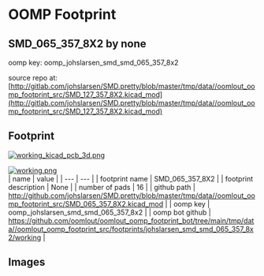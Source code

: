 # OOMP Footprint  
## SMD_065_357_8X2  by none  
  
oomp key: oomp_johslarsen_smd_smd_065_357_8x2  
  
source repo at: [http://gitlab.com/johslarsen/SMD.pretty/blob/master/tmp/data//oomlout_oomp_footprint_src/SMD_127_357_8X2.kicad_mod](http://gitlab.com/johslarsen/SMD.pretty/blob/master/tmp/data//oomlout_oomp_footprint_src/SMD_127_357_8X2.kicad_mod)  
## Footprint  
  
[![working_kicad_pcb_3d.png](working_kicad_pcb_3d_600.png)](working_kicad_pcb_3d.png)  
  
[![working.png](working_600.png)](working.png)  
| name | value | 
| --- | --- | 
| footprint name | SMD_065_357_8X2 | 
| footprint description | None | 
| number of pads | 16 | 
| github path | http://github.com/johslarsen/SMD.pretty/blob/master/tmp/data//oomlout_oomp_footprint_src/SMD_065_357_8X2.kicad_mod | 
| oomp key | oomp_johslarsen_smd_smd_065_357_8x2 | 
| oomp bot github | https://github.com/oomlout/oomlout_oomp_footprint_bot/tree/main/tmp/data//oomlout_oomp_footprint_src/footprints/johslarsen_smd_smd_065_357_8x2/working | 
## Images  
